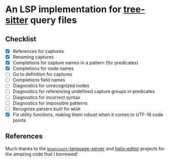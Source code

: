 # An LSP implementation for [tree-sitter](https://tree-sitter.github.io/tree-sitter/) query files

<!-- vim: set spell: -->

## Checklist

- [x] References for captures
- [x] Renaming captures
- [x] Completions for capture names in a pattern (for predicates)
- [x] Completions for node names
- [ ] Go to definition for captures
- [ ] Completions field names
- [ ] Diagnostics for unrecognized nodes
- [ ] Diagnostics for referencing undefined capture groups in predicates
- [ ] Diagnostics for incorrect syntax
- [ ] Diagnostics for impossible patterns
- [ ] Recognize parsers built for `WASM`
- [x] Fix utility functions, making them robust when it comes to UTF-16 code
      points

## References

Much thanks to the
[`beancount`-language-server](https://github.com/polarmutex/beancount-language-server)
and [helix-editor](https://github.com/helix-editor/helix) projects for the
amazing code that I borrowed!
